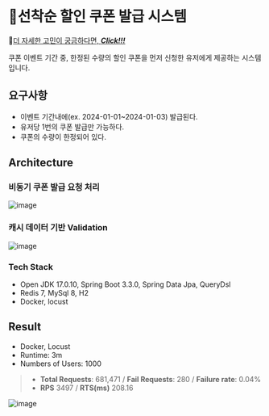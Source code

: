 # 🎫선착순 할인 쿠폰 발급 시스템

🔗[더 자세한 고민이 궁금하다면, ***Click!!!***](https://iamheaming.notion.site/46f5e122fbee47ac93a4ac6c91eb7eb1?pvs=4) 

쿠폰 이벤트 기간 중, 한정된 수량의 할인 쿠폰을 먼저 신청한 유저에게 제공하는 시스템입니다.

## 요구사항
* 이벤트 기간내에(ex. 2024-01-01~2024-01-03) 발급된다.
* 유저당 1번의 쿠폰 발급만 가능하다.
* 쿠폰의 수량이 한정되어 있다.

## Architecture
### 비동기 쿠폰 발급 요청 처리
![image](https://github.com/heaming/coupon-event/assets/85826542/39cafde6-5ce6-45e1-b7ee-cd1163a8408f)

### 캐시 데이터 기반 Validation
![image](https://github.com/heaming/coupon-event/assets/85826542/4112d733-157f-4337-9894-ce230f894ef8)

### Tech Stack
- Open JDK 17.0.10, Spring Boot 3.3.0, Spring Data Jpa, QueryDsl
- Redis 7, MySql 8, H2
- Docker, locust

## Result
* Docker, Locust
* Runtime: 3m
* Numbers of Users: 1000
>- **Total Requests**: 681,471 / **Fail Requests**: 280 / **Failure rate**: 0.04%
> - **RPS** 3497 / **RTS(ms)** 208.16

![image](https://github.com/heaming/coupon-event/assets/85826542/91f168bb-1745-4e1c-9ebc-e856215fcd2e)

